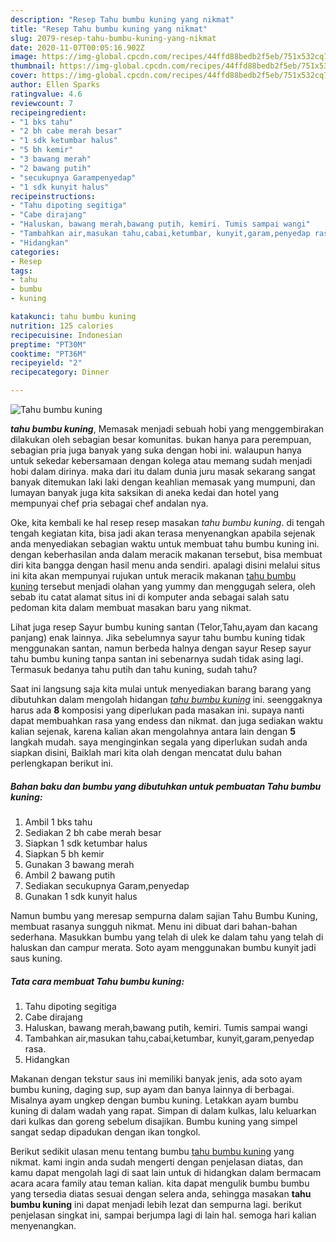 ```yaml
---
description: "Resep Tahu bumbu kuning yang nikmat"
title: "Resep Tahu bumbu kuning yang nikmat"
slug: 2079-resep-tahu-bumbu-kuning-yang-nikmat
date: 2020-11-07T00:05:16.902Z
image: https://img-global.cpcdn.com/recipes/44ffd88bedb2f5eb/751x532cq70/tahu-bumbu-kuning-foto-resep-utama.jpg
thumbnail: https://img-global.cpcdn.com/recipes/44ffd88bedb2f5eb/751x532cq70/tahu-bumbu-kuning-foto-resep-utama.jpg
cover: https://img-global.cpcdn.com/recipes/44ffd88bedb2f5eb/751x532cq70/tahu-bumbu-kuning-foto-resep-utama.jpg
author: Ellen Sparks
ratingvalue: 4.6
reviewcount: 7
recipeingredient:
- "1 bks tahu"
- "2 bh cabe merah besar"
- "1 sdk ketumbar halus"
- "5 bh kemir"
- "3 bawang merah"
- "2 bawang putih"
- "secukupnya Garampenyedap"
- "1 sdk kunyit halus"
recipeinstructions:
- "Tahu dipoting segitiga"
- "Cabe dirajang"
- "Haluskan, bawang merah,bawang putih, kemiri. Tumis sampai wangi"
- "Tambahkan air,masukan tahu,cabai,ketumbar, kunyit,garam,penyedap rasa."
- "Hidangkan"
categories:
- Resep
tags:
- tahu
- bumbu
- kuning

katakunci: tahu bumbu kuning 
nutrition: 125 calories
recipecuisine: Indonesian
preptime: "PT30M"
cooktime: "PT36M"
recipeyield: "2"
recipecategory: Dinner

---
```



![Tahu bumbu kuning](https://img-global.cpcdn.com/recipes/44ffd88bedb2f5eb/751x532cq70/tahu-bumbu-kuning-foto-resep-utama.jpg)

<b><i>tahu bumbu kuning</i></b>, Memasak menjadi sebuah hobi yang menggembirakan dilakukan oleh sebagian besar komunitas. bukan hanya para perempuan, sebagian pria juga banyak yang suka dengan hobi ini. walaupun hanya untuk sekedar kebersamaan dengan kolega atau memang sudah menjadi hobi dalam dirinya. maka dari itu dalam dunia juru masak sekarang sangat banyak ditemukan laki laki dengan keahlian memasak yang mumpuni, dan lumayan banyak juga kita saksikan di aneka kedai dan hotel yang mempunyai chef pria sebagai chef andalan nya.

Oke, kita kembali ke hal resep resep masakan <i>tahu bumbu kuning</i>. di tengah tengah kegiatan kita, bisa jadi akan terasa menyenangkan apabila sejenak anda menyediakan sebagian waktu untuk membuat tahu bumbu kuning ini. dengan keberhasilan anda dalam meracik makanan tersebut, bisa membuat diri kita bangga dengan hasil menu anda sendiri. apalagi disini melalui situs ini kita akan mempunyai rujukan untuk meracik makanan <u>tahu bumbu kuning</u> tersebut menjadi olahan yang yummy dan menggugah selera, oleh sebab itu catat alamat situs ini di komputer anda sebagai salah satu pedoman kita dalam membuat masakan baru yang nikmat.

Lihat juga resep Sayur bumbu kuning santan (Telor,Tahu,ayam dan kacang panjang) enak lainnya. Jika sebelumnya sayur tahu bumbu kuning tidak menggunakan santan, namun berbeda halnya dengan sayur Resep sayur tahu bumbu kuning tanpa santan ini sebenarnya sudah tidak asing lagi. Termasuk bedanya tahu putih dan tahu kuning, sudah tahu?


Saat ini langsung saja kita mulai untuk menyediakan barang barang yang dibutuhkan dalam mengolah hidangan <u><i>tahu bumbu kuning</i></u> ini. seenggaknya harus ada <b>8</b> komposisi yang diperlukan pada masakan ini. supaya nanti dapat membuahkan rasa yang endess dan nikmat. dan juga sediakan waktu kalian sejenak, karena kalian akan mengolahnya antara lain dengan <b>5</b> langkah mudah. saya menginginkan segala yang diperlukan sudah anda siapkan disini, Baiklah mari kita olah dengan mencatat dulu bahan perlengkapan berikut ini.

<!--inarticleads1-->

##### Bahan baku dan bumbu yang dibutuhkan untuk pembuatan Tahu bumbu kuning:

1. Ambil 1 bks tahu
1. Sediakan 2 bh cabe merah besar
1. Siapkan 1 sdk ketumbar halus
1. Siapkan 5 bh kemir
1. Gunakan 3 bawang merah
1. Ambil 2 bawang putih
1. Sediakan secukupnya Garam,penyedap
1. Gunakan 1 sdk kunyit halus


Namun bumbu yang meresap sempurna dalam sajian Tahu Bumbu Kuning, membuat rasanya sungguh nikmat. Menu ini dibuat dari bahan-bahan sederhana. Masukkan bumbu yang telah di ulek ke dalam tahu yang telah di haluskan dan campur merata. Soto ayam menggunakan bumbu kunyit jadi saus kuning. 

<!--inarticleads2-->

##### Tata cara membuat Tahu bumbu kuning:

1. Tahu dipoting segitiga
1. Cabe dirajang
1. Haluskan, bawang merah,bawang putih, kemiri. Tumis sampai wangi
1. Tambahkan air,masukan tahu,cabai,ketumbar, kunyit,garam,penyedap rasa.
1. Hidangkan


Makanan dengan tekstur saus ini memiliki banyak jenis, ada soto ayam bumbu kuning, daging sup, sup ayam dan banya lainnya di berbagai. Misalnya ayam ungkep dengan bumbu kuning. Letakkan ayam bumbu kuning di dalam wadah yang rapat. Simpan di dalam kulkas, lalu keluarkan dari kulkas dan goreng sebelum disajikan. Bumbu kuning yang simpel sangat sedap dipadukan dengan ikan tongkol. 

Berikut sedikit ulasan menu tentang bumbu <u>tahu bumbu kuning</u> yang nikmat. kami ingin anda sudah mengerti dengan penjelasan diatas, dan kamu dapat mengolah lagi di saat lain untuk di hidangkan dalam bermacam acara acara family atau teman kalian. kita dapat mengulik bumbu bumbu yang tersedia diatas sesuai dengan selera anda, sehingga masakan <b>tahu bumbu kuning</b> ini dapat menjadi lebih lezat dan sempurna lagi. berikut penjelasan singkat ini, sampai berjumpa lagi di lain hal. semoga hari kalian menyenangkan.
